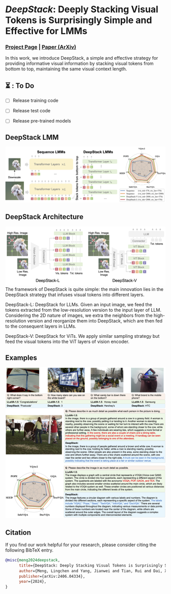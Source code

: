 # <i>DeepStack</i>: Deeply Stacking Visual Tokens is Surprisingly Simple and Effective for LMMs

### [Project Page](https://deepstack-vl.github.io/) | [Paper (ArXiv)](https://arxiv.org/abs/2406.04334)

In this work, we introduce DeepStack, a simple and effective strategy for providing informative visual information by stacking visual tokens from bottom to top, maintaining the same visual context length.

## ⏳ : To Do
- [ ] Release training code
- [ ] Release test code
- [ ] Release pre-trained models


## DeepStack LMM
![teaser](assets/deepstack_teaser.png)

## DeepStack Architecture
![arch](assets/deepstack_vl.png)
The framework of DeepStack is quite simple: the main innovation lies in the DeepStack strategy that infuses visual tokens into different layers. 

DeepStack-L: DeepStack for LLMs. Given an input image, we feed the tokens extracted from the low-resolution version to the input layer of LLM. Considering the 2D nature of images, we extra the neighbors from the high-resolution version and reorganize them into DeepStack, which are then fed to the consequent layers in LLMs. 

DeepStack-V: DeepStack for ViTs. We apply similar sampling strategy but feed the visual tokens into the ViT layers of vision encoder.


## Examples
![example](assets/visualization.png)


## Citation

If you find our work helpful for your research, please consider citing the following BibTeX entry.   

```bibtex
@misc{meng2024deepstack,
      title={DeepStack: Deeply Stacking Visual Tokens is Surprisingly Simple and Effective for LMMs}, 
      author={Meng, Lingchen and Yang, Jianwei and Tian, Rui and Dai, Xiyang and Wu, Zuxuan and Gao, Jianfeng and Jiang, Yu-Gang}
      publisher={arXiv:2406.04334},
      year={2024},
}

